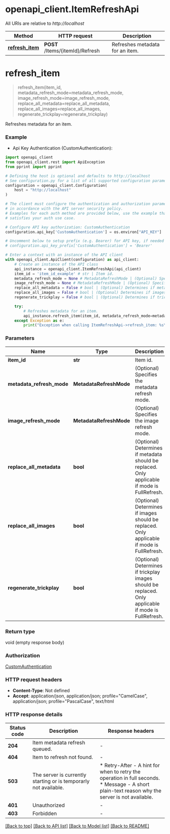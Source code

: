 # openapi_client.ItemRefreshApi

All URIs are relative to *http://localhost*

Method | HTTP request | Description
------------- | ------------- | -------------
[**refresh_item**](ItemRefreshApi.md#refresh_item) | **POST** /Items/{itemId}/Refresh | Refreshes metadata for an item.


# **refresh_item**
> refresh_item(item_id, metadata_refresh_mode=metadata_refresh_mode, image_refresh_mode=image_refresh_mode, replace_all_metadata=replace_all_metadata, replace_all_images=replace_all_images, regenerate_trickplay=regenerate_trickplay)

Refreshes metadata for an item.

### Example

* Api Key Authentication (CustomAuthentication):

```python
import openapi_client
from openapi_client.rest import ApiException
from pprint import pprint

# Defining the host is optional and defaults to http://localhost
# See configuration.py for a list of all supported configuration parameters.
configuration = openapi_client.Configuration(
    host = "http://localhost"
)

# The client must configure the authentication and authorization parameters
# in accordance with the API server security policy.
# Examples for each auth method are provided below, use the example that
# satisfies your auth use case.

# Configure API key authorization: CustomAuthentication
configuration.api_key['CustomAuthentication'] = os.environ["API_KEY"]

# Uncomment below to setup prefix (e.g. Bearer) for API key, if needed
# configuration.api_key_prefix['CustomAuthentication'] = 'Bearer'

# Enter a context with an instance of the API client
with openapi_client.ApiClient(configuration) as api_client:
    # Create an instance of the API class
    api_instance = openapi_client.ItemRefreshApi(api_client)
    item_id = 'item_id_example' # str | Item id.
    metadata_refresh_mode = None # MetadataRefreshMode | (Optional) Specifies the metadata refresh mode. (optional) (default to None)
    image_refresh_mode = None # MetadataRefreshMode | (Optional) Specifies the image refresh mode. (optional) (default to None)
    replace_all_metadata = False # bool | (Optional) Determines if metadata should be replaced. Only applicable if mode is FullRefresh. (optional) (default to False)
    replace_all_images = False # bool | (Optional) Determines if images should be replaced. Only applicable if mode is FullRefresh. (optional) (default to False)
    regenerate_trickplay = False # bool | (Optional) Determines if trickplay images should be replaced. Only applicable if mode is FullRefresh. (optional) (default to False)

    try:
        # Refreshes metadata for an item.
        api_instance.refresh_item(item_id, metadata_refresh_mode=metadata_refresh_mode, image_refresh_mode=image_refresh_mode, replace_all_metadata=replace_all_metadata, replace_all_images=replace_all_images, regenerate_trickplay=regenerate_trickplay)
    except Exception as e:
        print("Exception when calling ItemRefreshApi->refresh_item: %s\n" % e)
```



### Parameters


Name | Type | Description  | Notes
------------- | ------------- | ------------- | -------------
 **item_id** | **str**| Item id. | 
 **metadata_refresh_mode** | **MetadataRefreshMode**| (Optional) Specifies the metadata refresh mode. | [optional] [default to None]
 **image_refresh_mode** | **MetadataRefreshMode**| (Optional) Specifies the image refresh mode. | [optional] [default to None]
 **replace_all_metadata** | **bool**| (Optional) Determines if metadata should be replaced. Only applicable if mode is FullRefresh. | [optional] [default to False]
 **replace_all_images** | **bool**| (Optional) Determines if images should be replaced. Only applicable if mode is FullRefresh. | [optional] [default to False]
 **regenerate_trickplay** | **bool**| (Optional) Determines if trickplay images should be replaced. Only applicable if mode is FullRefresh. | [optional] [default to False]

### Return type

void (empty response body)

### Authorization

[CustomAuthentication](../README.md#CustomAuthentication)

### HTTP request headers

 - **Content-Type**: Not defined
 - **Accept**: application/json, application/json; profile="CamelCase", application/json; profile="PascalCase", text/html

### HTTP response details

| Status code | Description | Response headers |
|-------------|-------------|------------------|
**204** | Item metadata refresh queued. |  -  |
**404** | Item to refresh not found. |  -  |
**503** | The server is currently starting or is temporarly not available. |  * Retry-After - A hint for when to retry the operation in full seconds. <br>  * Message - A short plain-text reason why the server is not available. <br>  |
**401** | Unauthorized |  -  |
**403** | Forbidden |  -  |

[[Back to top]](#) [[Back to API list]](../README.md#documentation-for-api-endpoints) [[Back to Model list]](../README.md#documentation-for-models) [[Back to README]](../README.md)

